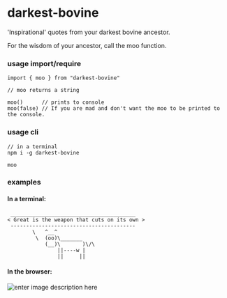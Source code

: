 # darkest-bovine
'Inspirational' quotes from your darkest bovine ancestor.

For the wisdom of your ancestor, call the moo function.

### usage import/require
```
import { moo } from "darkest-bovine"

// moo returns a string

moo()      // prints to console
moo(false) // If you are mad and don't want the moo to be printed to the console.
```

### usage cli
```
// in a terminal
npm i -g darkest-bovine

moo
```


### examples
#### In a terminal:
```
 ________________________________________
< Great is the weapon that cuts on its own >
 ----------------------------------------
        \   ^__^
         \  (oo)\_______
            (__)\       )\/\
                ||----w |
                ||     ||

```

#### In the browser:
![enter image description here](https://i.imgur.com/JmyAzue.png)
